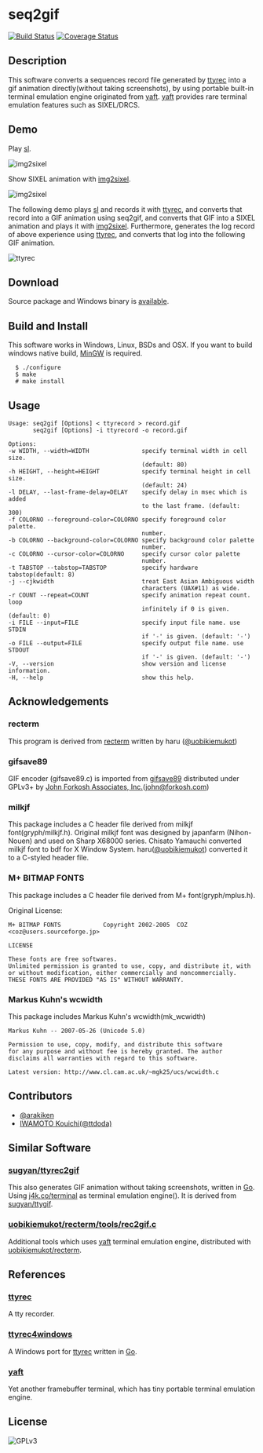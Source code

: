 seq2gif
=======
[![Build Status](https://travis-ci.org/saitoha/seq2gif.svg?branch=master)](https://travis-ci.org/saitoha/seq2gif)
[![Coverage Status](https://img.shields.io/coveralls/saitoha/seq2gif.svg)](https://coveralls.io/r/saitoha/seq2gif)


Description
------------

This software converts a sequences record file generated by [ttyrec](https://github.com/mjording/ttyrec)
into a gif animation directly(without taking screenshots),
by using portable built-in terminal emulation engine originated
from [yaft](https://github.com/uobikiemukot/yaft).
[yaft](https://github.com/uobikiemukot/yaft) provides rare terminal emulation
features such as SIXEL/DRCS.


Demo
----

Play [sl](https://github.com/mtoyoda/sl).

![img2sixel](https://raw.githubusercontent.com/saitoha/seq2gif/master/images/sl.gif)


Show SIXEL animation with [img2sixel](https://github.com/saitoha/libsixel#img2sixel).

![img2sixel](https://raw.githubusercontent.com/saitoha/seq2gif/master/images/sixel.gif)


The following demo plays [sl](https://github.com/mtoyoda/sl) and records it with [ttyrec](https://github.com/mjording/ttyrec), and
converts that record into a GIF animation using seq2gif,
and converts that GIF into a SIXEL animation and plays it with [img2sixel](https://github.com/saitoha/libsixel#img2sixel).
Furthermore, generates the log record of above experience using [ttyrec](https://github.com/mjording/ttyrec), and
converts that log into the following GIF animation.

![ttyrec](https://raw.githubusercontent.com/saitoha/seq2gif/master/images/ttyrec.gif)


Download
--------
Source package and Windows binary is [available](https://github.com/saitoha/seq2gif/releases/).


Build and Install
-----------------

This software works in Windows, Linux, BSDs and OSX.
If you want to build windows native build, [MinGW](http://www.mingw.org/) is required.

```
  $ ./configure
  $ make
  # make install
```

Usage
-----

```
Usage: seq2gif [Options] < ttyrecord > record.gif
       seq2gif [Options] -i ttyrecord -o record.gif

Options:
-w WIDTH, --width=WIDTH               specify terminal width in cell size.
                                      (default: 80)
-h HEIGHT, --height=HEIGHT            specify terminal height in cell size.
                                      (default: 24)
-l DELAY, --last-frame-delay=DELAY    specify delay in msec which is added
                                      to the last frame. (default: 300)
-f COLORNO --foreground-color=COLORNO specify foreground color palette.
                                      number.
-b COLORNO --background-color=COLORNO specify background color palette
                                      number.
-c COLORNO --cursor-color=COLORNO     specify cursor color palette
                                      number.
-t TABSTOP --tabstop=TABSTOP          specify hardware tabstop(default: 8)
-j --cjkwidth                         treat East Asian Ambiguous width
                                      characters (UAX#11) as wide.
-r COUNT --repeat=COUNT               specify animation repeat count. loop
                                      infinitely if 0 is given. (default: 0)
-i FILE --input=FILE                  specify input file name. use STDIN
                                      if '-' is given. (default: '-')
-o FILE --output=FILE                 specify output file name. use STDOUT
                                      if '-' is given. (default: '-')
-V, --version                         show version and license information.
-H, --help                            show this help.
```


Acknowledgements
----------------

### recterm

This program is derived from [recterm](https://github.com/uobikiemukot/recterm)
written by haru <uobikiemukot at gmail dot com> ([@uobikiemukot](https://github.com/uobikiemukot/))

### gifsave89

GIF encoder (gifsave89.c) is imported from [gifsave89](http://www.forkosh.com/gifsave90.html)
distributed under GPLv3+ by [John Forkosh Associates, Inc.](http://www.forkosh.com)(john@forkosh.com)

### milkjf
This package includes a C header file derived from milkjf font(gryph/milkjf.h).
Original milkjf font was designed by japanfarm (Nihon-Nouen) and used on Sharp X68000 series.
Chisato Yamauchi converted milkjf font to bdf for X Window System.
haru([@uobikiemukot](https://github.com/uobikiemukot/)) converted it to a C-styled header file.

### M+ BITMAP FONTS
This package includes a C header file derived from M+ font(gryph/mplus.h).

Original License:

```
M+ BITMAP FONTS            Copyright 2002-2005  COZ <coz@users.sourceforge.jp>

LICENSE

These fonts are free softwares.
Unlimited permission is granted to use, copy, and distribute it, with
or without modification, either commercially and noncommercially.
THESE FONTS ARE PROVIDED "AS IS" WITHOUT WARRANTY.
```

### Markus Kuhn's wcwidth
This package includes Markus Kuhn's wcwidth(mk_wcwidth)

```
Markus Kuhn -- 2007-05-26 (Unicode 5.0)

Permission to use, copy, modify, and distribute this software
for any purpose and without fee is hereby granted. The author
disclaims all warranties with regard to this software.

Latest version: http://www.cl.cam.ac.uk/~mgk25/ucs/wcwidth.c
```

Contributors
-------------

- [@arakiken](https://bitbucket.org/arakiken/profile/repositories)
- [IWAMOTO Kouichi(@ttdoda)](https://github.com/ttdoda)


Similar Software
----------------

### [sugyan/ttyrec2gif](https://github.com/sugyan/ttyrec2gif)

This also generates GIF animation without taking screenshots, written in [Go](http://golang.org/).
Using [j4k.co/terminal](http://godoc.org/j4k.co/terminal) as terminal emulation engine().
It is derived from [sugyan/ttygif](https://github.com/sugyan/tty2gif).


### [uobikiemukot/recterm/tools/rec2gif.c](https://github.com/uobikiemukot/recterm/blob/master/tools/rec2gif.c)

Additional tools which uses [yaft](https://github.com/uobikiemukot/yaft) terminal emulation engine,
distributed with [uobikiemukot/recterm](https://github.com/uobikiemukot/recterm/).


References
----------

### [ttyrec](http://0xcc.net/ttyrec/index.html.en)

A tty recorder.

### [ttyrec4windows](https://github.com/mattn/ttyrec4windows)

A Windows port for [ttyrec](http://0xcc.net/ttyrec/index.html.en) written in [Go](http://golang.org/).

### [yaft](http://uobikiemukot.github.io/yaft/)

Yet another framebuffer terminal, which has tiny portable terminal emulation engine.


License
-------

![GPLv3](https://raw.githubusercontent.com/saitoha/seq2gif/master/images/gplv3.png)


